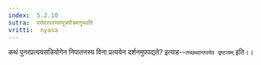 ```yaml
---
index:  5.2.10
sutra:  परोवरपरम्परपुत्रपौत्रमनुभवति
vritti:  nyasa
---
```


कथं पुनरप्रत्ययसन्नियोगेन निपातनस्य विना प्रत्ययेन दर्शनमुपपद्यते? इत्याह--`तच्छब्दान्तरमेव द्रष्टव्यम्` इति।।

